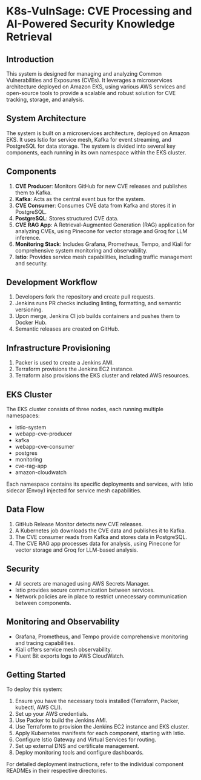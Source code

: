 # K8s-VulnSage: CVE Processing and AI-Powered Security Knowledge Retrieval

## Introduction

This system is designed for managing and analyzing Common Vulnerabilities and Exposures (CVEs). It leverages a microservices architecture deployed on Amazon EKS, using various AWS services and open-source tools to provide a scalable and robust solution for CVE tracking, storage, and analysis.

## System Architecture

The system is built on a microservices architecture, deployed on Amazon EKS. It uses Istio for service mesh, Kafka for event streaming, and PostgreSQL for data storage. The system is divided into several key components, each running in its own namespace within the EKS cluster.

## Components

1. **CVE Producer**: Monitors GitHub for new CVE releases and publishes them to Kafka.
2. **Kafka**: Acts as the central event bus for the system.
3. **CVE Consumer**: Consumes CVE data from Kafka and stores it in PostgreSQL.
4. **PostgreSQL**: Stores structured CVE data.
5. **CVE RAG App**: A Retrieval-Augmented Generation (RAG) application for analyzing CVEs, using Pinecone for vector storage and Groq for LLM inference.
6. **Monitoring Stack**: Includes Grafana, Prometheus, Tempo, and Kiali for comprehensive system monitoring and observability.
7. **Istio**: Provides service mesh capabilities, including traffic management and security.

## Development Workflow

1. Developers fork the repository and create pull requests.
2. Jenkins runs PR checks including linting, formatting, and semantic versioning.
3. Upon merge, Jenkins CI job builds containers and pushes them to Docker Hub.
4. Semantic releases are created on GitHub.

## Infrastructure Provisioning

1. Packer is used to create a Jenkins AMI.
2. Terraform provisions the Jenkins EC2 instance.
3. Terraform also provisions the EKS cluster and related AWS resources.

## EKS Cluster

The EKS cluster consists of three nodes, each running multiple namespaces:

- istio-system
- webapp-cve-producer
- kafka
- webapp-cve-consumer
- postgres
- monitoring
- cve-rag-app
- amazon-cloudwatch

Each namespace contains its specific deployments and services, with Istio sidecar (Envoy) injected for service mesh capabilities.

## Data Flow

1. GitHub Release Monitor detects new CVE releases.
2. A Kubernetes job downloads the CVE data and publishes it to Kafka.
3. The CVE consumer reads from Kafka and stores data in PostgreSQL.
4. The CVE RAG app processes data for analysis, using Pinecone for vector storage and Groq for LLM-based analysis.

## Security

- All secrets are managed using AWS Secrets Manager.
- Istio provides secure communication between services.
- Network policies are in place to restrict unnecessary communication between components.

## Monitoring and Observability

- Grafana, Prometheus, and Tempo provide comprehensive monitoring and tracing capabilities.
- Kiali offers service mesh observability.
- Fluent Bit exports logs to AWS CloudWatch.

## Getting Started

To deploy this system:

1. Ensure you have the necessary tools installed (Terraform, Packer, kubectl, AWS CLI).
2. Set up your AWS credentials.
3. Use Packer to build the Jenkins AMI.
4. Use Terraform to provision the Jenkins EC2 instance and EKS cluster.
5. Apply Kubernetes manifests for each component, starting with Istio.
6. Configure Istio Gateway and Virtual Services for routing.
7. Set up external DNS and certificate management.
8. Deploy monitoring tools and configure dashboards.

For detailed deployment instructions, refer to the individual component READMEs in their respective directories.
